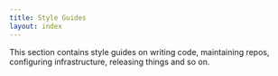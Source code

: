 ```yaml
---
title: Style Guides
layout: index
---
```


This section contains style guides on writing code, maintaining repos, 
configuring infrastructure, releasing things and so on.
